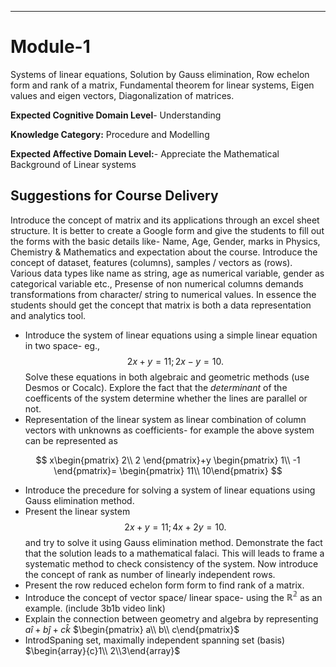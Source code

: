 
----
# Module-1  
Systems of linear equations, Solution by Gauss elimination, Row echelon form and rank of a matrix, Fundamental theorem for linear systems, Eigen values and eigen vectors, Diagonalization of matrices.

**Expected Cognitive Domain Level**- Understanding

**Knowledge Category:** Procedure and Modelling

**Expected Affective Domain Level:**- Appreciate the Mathematical Background of Linear systems

## Suggestions for Course Delivery

Introduce the concept of matrix and its applications through an excel sheet structure. It is better to create a Google form and give the students to fill out the forms with the basic details like- Name, Age, Gender, marks in Physics, Chemistry & Mathematics and expectation about the course. Introduce the concept of dataset, features (columns), samples / vectors as (rows). Various data types like name as string, age as numerical variable, gender as categorical variable etc., Presense of non numerical columns demands transformations from character/ string to numerical values. In essence the students should get the concept that matrix is both a data representation and analytics tool.

- Introduce the system of linear equations using a simple linear equation in two space- eg., $$2x+y=11; 2x-y=10.$$
Solve these equations in both algebraic and geometric methods (use Desmos or Cocalc). Explore the fact that the *determinant* of the coefficents of the system determine whether the lines are parallel or not.
- Representation of the linear system as linear combination of column vectors with unknowns as coefficients- for example the above system can be represented as

 $$
x\begin{pmatrix}
2\\
2
\end{pmatrix}+y
\begin{pmatrix}
1\\
-1
\end{pmatrix}=
\begin{pmatrix}
11\\
10\end{pmatrix}
$$

- Introduce the precedure for solving a system of linear equations using Gauss elimination method.
- Present the linear system $$2x+y=11; 4x+2y=10.$$ and try to solve it using Gauss elimination method. Demonstrate the fact that the solution leads to a mathematical falaci. This will leads to frame a systematic method to check consistency of the system. Now introduce the concept of rank as number of linearly independent rows.
- Present the row reduced echelon form form to find rank of a matrix.
- Introduce the concept of vector space/ linear space- using the $\mathbb{R^2}$ as an example. (include 3b1b video link)
- Explain the connection between geometry and algebra by representing  $a\hat{i}+b\hat{j}+c\hat{k}$  $\begin{pmatrix} a\\ b\\ c\end{pmatrix}$
- IntrodSpaning set, maximally independent spanning set (basis)
$\begin{array}{c}1\\ 2\\3\end{array}$
